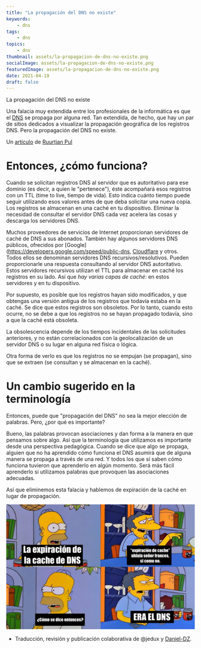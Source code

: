 ```yaml
---
title: "La propagación del DNS no existe"
keywords:
    - dns
tags:
    - dns
topics:
    - dns
thumbnail: assets/la-propagacion-de-dns-no-existe.png
socialImage: assets/la-propagacion-de-dns-no-existe.png
featuredImage: assets/la-propagacion-de-dns-no-existe.png
date: 2021-04-19
draft: false
---
```


La propagación del DNS no existe

Una falacia muy extendida entre los profesionales de la informática es que el [DNS](https://es.wikipedia.org/wiki/Sistema_de_nombres_de_dominio) se propaga por alguna red. Tan extendida, de hecho, que hay un par de sitios dedicados a visualizar la propagación geográfica de los registros DNS. Pero la propagación del DNS no existe.

<!--more-->

Un [artículo](https://www.nslookup.io/blog/dns-propagation-does-not-exist/) de [Ruurtjan Pul](https://twitter.com/Ruurtjan)

# Entonces, ¿cómo funciona?

Cuando se solicitan registros DNS al servidor que es autoritativo para ese dominio (es decir, a quien le "pertenece"), éste acompañará esos registros con un TTL (time to live, tiempo de vida). Esto indica cuánto tiempo puede seguir utilizando esos valores antes de que deba solicitar una nueva copia. Los registros se almacenan en una caché en tu dispositivo. Eliminar la necesidad de consultar el servidor DNS cada vez acelera las cosas y descarga los servidores DNS.

Muchos proveedores de servicios de Internet proporcionan servidores de caché de DNS a sus abonados. También hay algunos servidores DNS públicos, ofrecidos por [Google](https://developers.google.com/speed/public-dns, [Cloudflare](https://www.cloudflare.com/es-es/learning/dns/what-is-1.1.1.1/) y otros. Todos ellos se denominan servidores DNS recursivos/resolutivos. Pueden proporcionarle una respuesta consultando al servidor DNS autoritativo. Estos servidores recursivos utilizan el TTL para almacenar en caché los registros en su lado. Así que *hay varias capas de caché*: en estos servidores y en tu dispositivo.

Por supuesto, es posible que los registros hayan sido modificados, y que obtengas una versión antigua de los registros que todavía estaba en la caché. Se dice que estos registros son obsoletos. Por lo tanto, cuando esto ocurre, no se debe a que los registros no se hayan propagado todavía, sino a que la caché está obsoleta.

La obsolescencia depende de los tiempos incidentales de las solicitudes anteriores, y no están correlacionados con la geolocalización de un servidor DNS o su lugar en alguna red física o lógica.

Otra forma de verlo es que los registros no se empujan (se propagan), sino que se extraen (se consultan y se almacenan en la caché).

# Un cambio sugerido en la terminología

Entonces, puede que "propagación del DNS" no sea la mejor elección de palabras. Pero, ¿por qué es importante?

Bueno, las palabras provocan asociaciones y dan forma a la manera en que pensamos sobre algo. Así que la terminología que utilizamos es importante desde una perspectiva pedagógica. Cuando se dice que algo se propaga, alguien que no ha aprendido cómo funciona el DNS asumirá que de alguna manera se propaga a través de una red. Y todos los que sí saben cómo funciona tuvieron que aprenderlo en algún momento. Será más fácil aprenderlo si utilizamos palabras que provoquen las asociaciones adecuadas.

Así que eliminemos esta falacia y hablemos de expiración de la caché en lugar de propagación.

![Meme Ohlala señor francés](assets/la-propagacion-de-dns-no-existe-meme.jpg)

* Traducción, revisión y publicación colaborativa de @jedux y [Daniel-DZ](https://github.com/Daniel-DZ).

